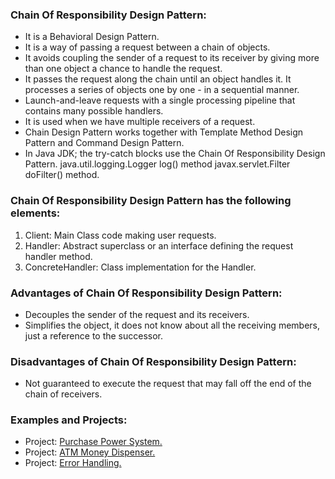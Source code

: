 ### Chain Of Responsibility Design Pattern:
- It is a Behavioral Design Pattern.
- It is 	a way of passing a request between a chain of objects.
- It avoids coupling the sender of a request to its receiver by giving more than one object a chance to handle the request. 
- It passes the request along the chain until an object handles it. It processes a series of objects one by one - in a sequential manner.
- Launch-and-leave requests with a single processing pipeline that contains many possible handlers.
- It is used when we have multiple receivers of a request.
- Chain Design Pattern works together with Template Method Design Pattern and Command Design Pattern.
- In Java JDK; the try-catch blocks use the Chain Of Responsibility Design Pattern. 		java.util.logging.Logger log() method		javax.servlet.Filter doFilter() method.

		
### Chain Of Responsibility Design Pattern has the following elements:
1. Client: Main Class code making user requests.
2. Handler: Abstract superclass or an interface defining the request handler method.
3. ConcreteHandler: Class implementation for the Handler.


### Advantages of Chain Of Responsibility Design Pattern:
- Decouples the sender of the request and its receivers.
- Simplifies the object, it does not know about all the receiving members, just a reference to the successor.	


### Disadvantages of Chain Of Responsibility Design Pattern:
- Not guaranteed to execute the request that may fall off the end of the chain of receivers.
	
	
### Examples and Projects:
- Project:	[Purchase Power System.](/src/main/java/behavioralDesignPatterns/chainOfResponsibilityDesignPattern/projectPurchasePowerSystem/Main/Client.java)		
- Project:	[ATM Money Dispenser.](/src/main/java/behavioralDesignPatterns/chainOfResponsibilityDesignPattern/projectATMMoneyDispenser/Main/Main.java)
- Project:	[Error Handling.](/src/main/java/behavioralDesignPatterns/chainOfResponsibilityDesignPattern/projectErrorHandling/Main/Main.java)